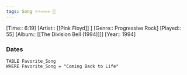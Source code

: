 ```yaml
---
tags: Song ⭐⭐⭐⭐⭐ 💛
---
```

[Time:: 6:19]
[Artist:: [[Pink Floyd]] ]
[Genre:: Progressive Rock]
[Played:: 55]
[Album:: [[The Division Bell (1994)]]]
[Year:: 1994]
### Dates
````dataview
TABLE Favorite_Song
WHERE Favorite_Song = "Coming Back to Life"
````